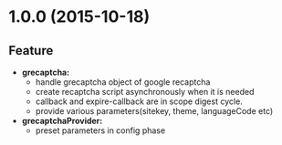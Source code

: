 <a name="1.0.0"></a>
# 1.0.0 (2015-10-18)

## Feature

- **grecaptcha:**
    - handle grecaptcha object of google recaptcha
    - create recaptcha script asynchronously when it is needed
    - callback and expire-callback are in scope digest cycle.
    - provide various parameters(sitekey, theme, languageCode etc)
- **grecaptchaProvider:**
    - preset parameters in config phase